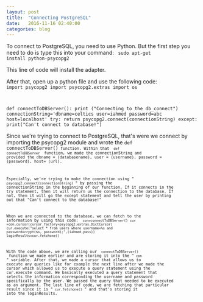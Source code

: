```yaml
---
layout: post
title:  "Connecting PostgreSQL"
date:   2016-11-16 02:40:00
categories: blog
---
```


To connect to PostgreSQL, you need to use Python. But the first step you need to do 
is type this into your command:
<code> sudo apt-get install python-psycopg2 </code>

This line of code will install the adapter.

After that, open up a python file and use the following code:
<code>
import psycopg2
import psycopg2.extras
import os


  def connectToDBServer():
        print ("Connecting to the db_connect")
        connectionString='dbname=celtics user=iahmed password=abc host=localhost'
        try:
            return psycopg2.connect(connectionString)
        except:
            print("Can't connect to database!")
</code>

Since we're trying to connect to PostgreSQL, that's were we connect by importing the psycopg2 module
and wrote the <code>def connectToDBServer()<code> function. Within that <code> def connectToDBServer </code>
function, we made the connectionString and provided the dbname = (databasename), user = (username), password 
= (password), host= (url).

Especially, we're trying to make the connection using "<code> psycopg2.connect(connectionString) </code>" by
passing the connectionString in the beginning of our function. If it connects in the try statement, then it 
will return us the connection to the database. If not, then it will go the except statement and tell the user
by printing out that "Can't connect to the database!"

When we are connected to the database, we can fetch to the information by using this code:
<code>
    con=connectToDBServer()
    cur =con.cursor(cursor_factory=psycopg2.extras.DictCursor)
    cur.execute("select * from users where username=%s and password=crypt(%s, password);",(iahmed,pass))
    loginResults=cur.fetchone()
</code>

With the code above, we are calling our <code> connectToDBServer() </code> function we made earlier and are storing it
into the "<code> con </code>" variable. After that, we made a cursor that allows us to execute any queries like for example
the next line after we made the cursor which allowed us to execute a query statement using the cur.execute command. We basically
executed a query statement that selects the information corresponding the username and password specifically by the user. We passed 
the query that needed to be executed as an argument. The last line of code, we are fetching that particular result since it is 
"<code> cur.fetchone() </code>" and that's storing it into the loginResults.